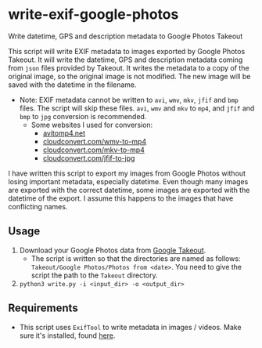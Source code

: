 # write-exif-google-photos
Write datetime, GPS and description metadata to Google Photos Takeout

This script will write EXIF metadata to images exported by Google Photos Takeout. It will write the datetime, GPS and description metadata coming from `json` files provided by Takeout. It writes the metadata to a copy of the original image, so the original image is not modified. The new image will be saved with the datetime in the filename.

- Note: EXIF metadata cannot be written to `avi`, `wmv`, `mkv`, `jfif` and `bmp` files. The script will skip these files. `avi`, `wmv` and `mkv` to `mp4`, and `jfif` and `bmp` to `jpg` conversion is recommended.
    - Some websites I used for conversion:
        - [avitomp4.net](https://avitomp4.net)
        - [cloudconvert.com/wmv-to-mp4](https://cloudconvert.com/wmv-to-mp4)
        - [cloudconvert.com/mkv-to-mp4](https://cloudconvert.com/mkv-to-mp4)
        - [cloudconvert.com/jfif-to-jpg](https://cloudconvert.com/jfif-to-jpg)

I have written this script to export my images from Google Photos without losing important metadata, especially datetime. Even though many images are exported with the correct datetime, some images are exported with the datetime of the export. I assume this happens to the images that have conflicting names.

## Usage

1. Download your Google Photos data from [Google Takeout](https://takeout.google.com/settings/takeout).
    - The script is written so that the directories are named as follows: `Takeout/Google Photos/Photos from <date>`. You need to give the script the path to the `Takeout` directory.
2. `python3 write.py -i <input_dir> -o <output_dir>`

## Requirements

- This script uses `ExifTool` to write metadata in images / videos. Make sure it's installed, found [here](https://exiftool.org).
